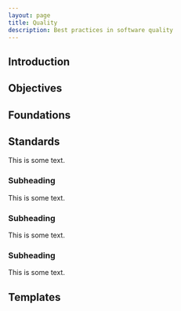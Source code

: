 ```yaml
---
layout: page
title: Quality
description: Best practices in software quality
---
```


## Introduction

<!-- TODO: VC: Provide some introduction regarding quality assurance in software development and the challenges faced, and the importance of quality assurance, the “Why?” -->

## Objectives

<!-- TODO: VC: Describe what are the objectives of the Atomiv Quality Standards, what are their goals / outcomes? -->

## Foundations

<!-- TODO: TV: Describe what are the approaches / methodologies which already exist, which you used as foundation for Atomiv Quality Standards…. E.g. TDD / BDD.... -->

## Standards

This is some text.

### Subheading

This is some text.

### Subheading

This is some text.

### Subheading

This is some text.

## Templates

<!-- TODO: VC: Could link to templates like architecture but specific test projects -->
